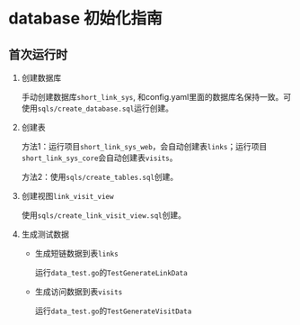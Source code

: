 # database 初始化指南

## 首次运行时

1. 创建数据库

   手动创建数据库`short_link_sys`, 和config.yaml里面的数据库名保持一致。可使用`sqls/create_database.sql`运行创建。

2. 创建表

   方法1：运行项目`short_link_sys_web`，会自动创建表`links`；运行项目`short_link_sys_core`会自动创建表`visits`。

   方法2：使用`sqls/create_tables.sql`创建。

3. 创建视图`link_visit_view`

   使用`sqls/create_link_visit_view.sql`创建。

4. 生成测试数据

   * 生成短链数据到表`links`

     运行`data_test.go`的`TestGenerateLinkData`

   * 生成访问数据到表`visits`

     运行`data_test.go`的`TestGenerateVisitData`
